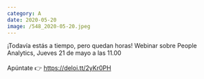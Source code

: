 ```yaml
--- 
category: A 
date: 2020-05-20 
image: /548_2020-05-20.jpeg 
--- 
```


¡Todavía estás a tiempo, pero quedan horas! Webinar sobre People Analytics, Jueves 21 de mayo a las 11.00<br><br>Apúntate 👉 https://deloi.tt/2yKr0PH